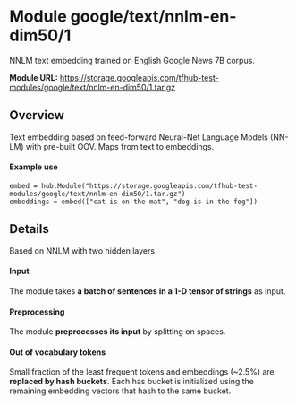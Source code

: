 # Module google/text/nnlm-en-dim50/1
NNLM text embedding trained on English Google News 7B corpus.

**Module URL:** https://storage.googleapis.com/tfhub-test-modules/google/text/nnlm-en-dim50/1.tar.gz

## Overview

Text embedding based on feed-forward Neural-Net Language Models (NN-LM) with
pre-built OOV. Maps from text to embeddings.

#### Example use
```
embed = hub.Module("https://storage.googleapis.com/tfhub-test-modules/google/text/nnlm-en-dim50/1.tar.gz")
embeddings = embed(["cat is on the mat", "dog is in the fog"])
```

## Details
Based on NNLM with two hidden layers.

#### Input
The module takes **a batch of sentences in a 1-D tensor of strings** as input.

#### Preprocessing
The module **preprocesses its input** by splitting on spaces.

#### Out of vocabulary tokens
Small fraction of the least frequent tokens and embeddings (~2.5%) are
**replaced by hash buckets**. Each has bucket is initialized using the remaining
embedding vectors that hash to the same bucket.

